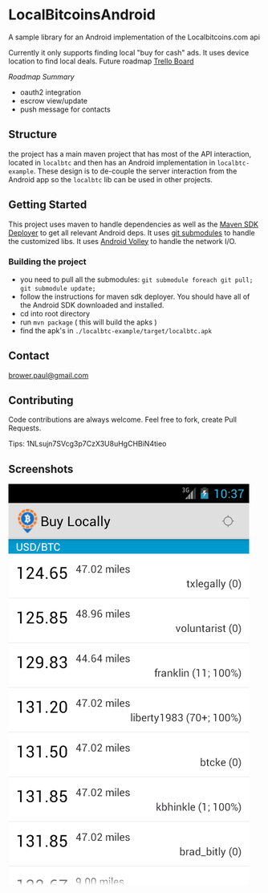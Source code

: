 LocalBitcoinsAndroid
====================

A sample library for an Android implementation of the Localbitcoins.com api 

Currently it only supports finding local "buy for cash" ads.  It uses device location to find local deals.  Future roadmap [Trello Board](https://trello.com/b/YS5vaxDJ/localbitcoin-android)

*Roadmap Summary*

* oauth2 integration
* escrow view/update
* push message for contacts

Structure
---------

the project has a main maven project that has most of the API interaction, located in `localbtc` and then has an Android implementation in `localbtc-example`.  These design is to de-couple the server interaction from the Android app so the `localbtc` lib can be used in other projects.

Getting Started
---------------

This project uses maven to handle dependencies as well as the [Maven SDK Deployer](https://github.com/mosabua/maven-android-sdk-deployer) to get all relevant Android deps.  It uses [git submodules](http://git-scm.com/book/en/Git-Tools-Submodules) to handle the customized libs.  It uses [Android Volley](https://developers.google.com/events/io/sessions/325304728) to handle the network I/O.

### Building the project ###

- you need to pull all the submodules: `git submodule foreach git pull; git submodule update;`
- follow the instructions for maven sdk deployer.  You should have all of the Android SDK downloaded and installed.
- cd into root directory
- run `mvn package` ( this will build the apks )
- find the apk's in `./localbtc-example/target/localbtc.apk`

Contact
-------

brower.paul@gmail.com

Contributing
------------

Code contributions are always welcome.  Feel free to fork, create Pull Requests.

Tips: 1NLsujn7SVcg3p7CzX3U8uHgCHBiN4tieo

Screenshots
-----------

![ss1](/site/ss1.png)
